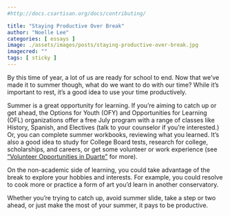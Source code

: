 ```yaml
---
#http://docs.csartisan.org/docs/contributing/

title: "Staying Productive Over Break"
author: "Noelle Lee"
categories: [ essays ]
image: ./assets/images/posts/staying-productive-over-break.jpg
imagecred: ""
tags: [ sticky ]
---
```

By this time of year, a lot of us are ready for school to end. Now that we’ve made it to summer though, what do we want to do with our time? While it’s important to rest, it’s a good idea to use your time productively.

Summer is a great opportunity for learning. If you’re aiming to catch up or get ahead, the Options for Youth (OFY) and Opportunities for Learning (OFL) organizations offer a free July program with a range of classes like History, Spanish, and Electives (talk to your counselor if you’re interested.) Or, you can complete summer workbooks, reviewing what you learned. It’s also a good idea to study for College Board tests, research for college, scholarships, and careers, or get some volunteer or work experience (see [“Volunteer Opportunities in Duarte"](/duarte-volunteering) for more).

On the non-academic side of learning, you could take advantage of the break to explore your hobbies and interests. For example, you could resolve to cook more or practice a form of art you’d learn in another conservatory.

Whether you’re trying to catch up, avoid summer slide, take a step or two ahead, or just make the most of your summer, it pays to be productive.